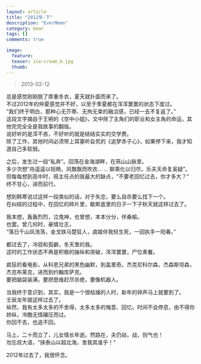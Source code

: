 ```yaml
---
layout: article
title: "2012年-下"
description: "EverMemo"
category: bear
tags: []
comments: true

image:
  feature:
  teaser: ice-cream_b.jpg
  thumb:
---
```


> 2013-02-12

总是感觉刚刚脱了厚重冬衣，夏天就扑面而来了。  
不过2012年的仲夏感觉并不好，以至于季夏都在浑浑噩噩的状态下度过。  
“我们终于明白，那种心无芥蒂、无拘无束的融洽感，已经一去不复返了。”  
这段文字摘自于王朔的《空中小姐》，文中除了主角们的职业和女主角的命运，其他完完全全是我故事的翻版。  
说好听的是浑不吝，不好听的就是结结实实的交学费。  
除了工作，其他时间必须带上耳塞听旮旯的《追梦赤子心》，如果停下来，我才知道自己多软弱。  

之后，发生过一段“私奔”。回荡在金海湖畔，在燕山山脉里。  
多少次想“舟遥遥以轻飏，风飘飘而吹衣... ... 聊乘化以归尽，乐夫天命复奚疑”。  
但每每想到高中时，班主任点的我最大的缺点，“不要老回忆过去，你才多大？” 终不甘心，进而前行。  

想到韩寒说过这样一段类似的话，对于失恋，要么自杀要么找下一个。  
在纠结的过程中，在回忆的碎片里，歇斯底里的日子一下子秋天就这样过去了。  

我本想，轰轰烈烈，泣鬼神，也曾想，本本分分，伴桑榆。  
也罢。曾几何时，豪情壮志，  
“落日千山风浩荡，金戈铁马楚狂人，虞姬伴我轻生死，一回执手一阳春。”  

都过去了，冷寂和孤僻，冬天里的我。  
这时的工作状态不再是积极的操纵和突破，浑浑噩噩，尸位素餐。  

疯狂的看电影，从科恩兄弟的黑色幽默，到盖里奇。杰克尼科尔森，杰森斯坦森，杰克布莱克，进而到约翰库萨克。  
要把脑袋装满，要把思维赶尽杀绝，要像机器人。  

当我终于意识到，其实，我是一个很枯燥的人时，新年的钟声马上就要到了。  
壬辰龙年就这样过去了。  
纵然，我有太多太多的不舍得，太多太多的悔意、回忆。时间不会停息，由不得你娇纵，冷酷无情碾压而过。  
你回不去，也追不回。  

马上，二十而立了，儿女情长年逝。然路在，夫仍站，战，则气也！  
勿忘叔大语，“挟泰山以超北海，舍我其谁乎！”  

2012年过去了，我很怀念。  
